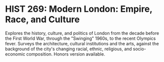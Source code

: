# HIST 269: Modern London: Empire, Race, and Culture

Explores the history, culture, and politics of London from the decade before the First World War, through the "Swinging" 1960s, to the recent Olympics fever. Surveys the architecture, cultural institutions and the arts, against the background of the city's changing racial, ethnic, religious, and socio-economic composition. Honors version available.